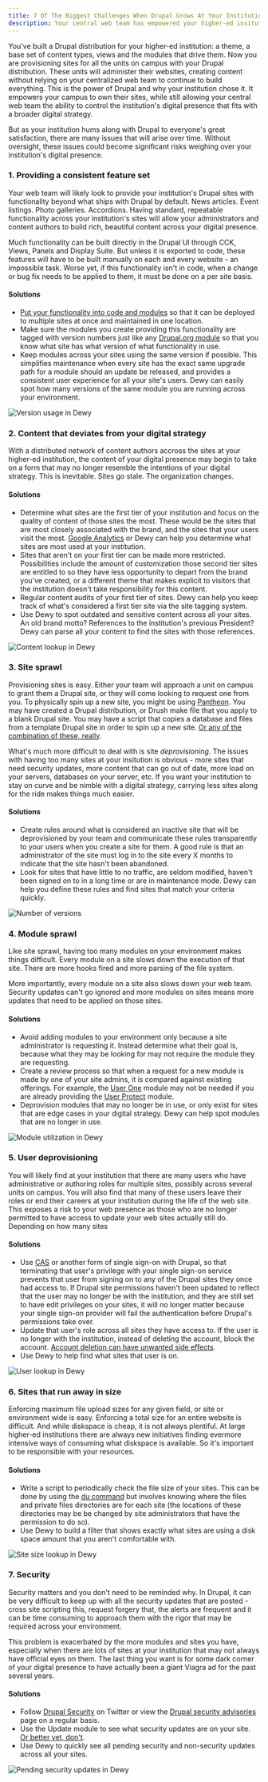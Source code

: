 ```yaml
---
title: 7 Of The Biggest Challenges When Drupal Grows At Your Institution
description: Your central web team has empowered your higher-ed insitution's digital presence with Drupal. The units on campus can now take charge of their own sites while your team is still at the controls of your institution's digital strategy. But over time, issues will arise that if left unchecked, could pose significant risks to your institution. This is a list of some of the biggest challenges and how they can be managed.
---
```


You've built a Drupal distribution for your higher-ed institution: a theme, a base set of content types, views and the modules that drive them. Now you are provisioning sites for all the units on campus with your Drupal distribution. These units will administer their websites, creating content without relying on your centralized web team to continue to build everything. This is the power of Drupal and why your institution chose it. It empowers your campus to own their sites, while still allowing your central web team the ability to control the institution's digital presence that fits with a broader digital strategy.

But as your institution hums along with Drupal to everyone's great satisfaction, there are many issues that will arise over time. Without oversight, these issues could become significant risks weighing over your institution's digital presence.

### 1. Providing a consistent feature set

Your web team will likely look to provide your institution's Drupal sites with functionality beyond what ships with Drupal by default. News articles. Event listings. Photo galleries. Accordions. Having standard, repeatable functionality across your institution's sites will allow your administrators and content authors to build rich, beautiful content across your digital presence.

Much functionality can be built directly in the Drupal UI through CCK, Views, Panels and Display Suite. But unless it is exported to code, these features will have to be built manually on each and every website - an impossible task. Worse yet, if this functionality isn't in code, when a change or bug fix needs to be applied to them, it must be done on a per site basis.

#### Solutions

* [Put your functionality into code and modules](http://derekmcburney.com/blog/drupal-distros-that-scale-part-4/) so that it can be deployed to multiple sites at once and maintained in one location.
* Make sure the modules you create providing this functionality are tagged with version numbers just like any [Drupal.org module](https://www.drupal.org/project/project_module) so that you know what site has what version of what functionality in use.
* Keep modules across your sites using the same version if possible. This simplifies maintenance when every site has the exact same upgrade path for a module should an update be released, and provides a consistent user experience for all your site's users. Dewy can easily spot how many versions of the same module you are running across your environment.

![Version usage in Dewy](/img/posts/7-of-the-biggest-challenges-when-growing-your-drupal-multisite-organization/versions.gif)

### 2. Content that deviates from your digital strategy

With a distributed network of content authors accross the sites at your higher-ed institution, the content of your digital presence may begin to take on a form that may no longer resemble the intentions of your digital strategy. This is inevitable. Sites go stale. The organization changes. 

#### Solutions

* Determine what sites are the first tier of your institution and focus on the quality of content of those sites the most. These would be the sites that are most closely associated with the brand, and the sites that your users visit the most. [Google Analytics](https://www.drupal.org/project/google_analytics) or Dewy can help you determine what sites are most used at your institution.
* Sites that aren't on your first tier can be made more restricted. Possibilities include the amount of customization those second tier sites are entitled to so they have less opportunity to depart from the brand you've created, or a different theme that makes explicit to visitors that the institution doesn't take responsibility for this content.
* Regular content audits of your first tier of sites. Dewy can help you keep track of what's considered a first tier site via the site tagging system.
* Use Dewy to spot outdated and sensitive content across all your sites. An old brand motto? References to the institution's previous President? Dewy can parse all your content to find the sites with those references.

![Content lookup in Dewy](/img/posts/7-of-the-biggest-challenges-when-growing-your-drupal-multisite-organization/content.gif)

### 3. Site sprawl

Provisioning sites is easy. Either your team will approach a unit on campus to grant them a Drupal site, or they will come looking to request one from you. To physically spin up a new site, you might be using [Pantheon](http://pantheon.io). You may have created a Drupal distribution, or Drush make file that you apply to a blank Drupal site. You may have a script that copies a database and files from a template Drupal site in order to spin up a new site. [Or any of the combination of these, really](http://derekmcburney.com/blog/drupal-distros-that-scale-part-2/).

What's much more difficult to deal with is site *deprovisioning*. The issues with having too many sites at your insitution is obvious - more sites that need security updates, more content that can go out of date, more load on your servers, databases on your server, etc. If you want your institution to stay on curve and be nimble with a digital strategy, carrying less sites along for the ride makes things much easier.

#### Solutions

* Create rules around what is considered an inactive site that will be deprovisioned by your team and communicate these rules transparently to your users when you create a site for them. A good rule is that an administrator of the site must log in to the site every X months to indicate that the site hasn't been abandoned.
* Look for sites that have little to no traffic, are seldom modified, haven't been signed on to in a long time or are in maintenance mode. Dewy can help you define these rules and find sites that match your criteria quickly.

![Number of versions](/img/posts/7-of-the-biggest-challenges-when-growing-your-drupal-multisite-organization/stale-sites.gif)

### 4. Module sprawl

Like site sprawl, having too many modules on your environment makes things difficult. Every module on a site slows down the execution of that site. There are more hooks fired and more parsing of the file system.

More importantly, every module on a site also slows down your web team. Security updates can't go ignored and more modules on sites means more updates that need to be applied on those sites.

#### Solutions

* Avoid adding modules to your environment only because a site administrator is requesting it. Instead determine what their goal is, because what they may be looking for may not require the module they are requesting.
* Create a review process so that when a request for a new module is made by one of your site admins, it is compared against existing offerings. For example, the [User One](https://www.drupal.org/project/userone) module may not be needed if you are already providing the [User Protect](https://www.drupal.org/project/userprotect) module.
* Deprovision modules that may no longer be in use, or only exist for sites that are edge cases in your digital strategy. Dewy can help spot modules that are no longer in use.

![Module utilization in Dewy](/img/posts/7-of-the-biggest-challenges-when-growing-your-drupal-multisite-organization/utilization.gif)

### 5. User deprovisioning

You will likely find at your institution that there are many users who have administrative or authoring roles for multiple sites, possibly across several units on campus. You will also find that many of these users leave their roles or end their careers at your institution during the life of the web site. This exposes a risk to your web presence as those who are no longer permitted to have access to update your web sites actually still do. Depending on how many sites

#### Solutions

* Use [CAS](https://apereo.github.io/cas/) or another form of single sign-on with Drupal, so that terminating that user's privilege with your single sign-on service prevents that user from signing on to any of the Drupal sites they once had access to. If Drupal site permissions haven't been updated to reflect that the user may no longer be with the institution, and they are still set to have edit privileges on your sites, it will no longer matter because your single sign-on provider will fail the authentication before Drupal's permissions take over.
* Update that user's role across all sites they have access to. If the user is no longer with the institution, instead of deleting the account, block the account. [Account deletion can have unwanted side effects](https://www.drupal.org/node/1732920).
* Use Dewy to help find what sites that user is on.

![User lookup in Dewy](/img/posts/7-of-the-biggest-challenges-when-growing-your-drupal-multisite-organization/user-lookup.gif)

### 6. Sites that run away in size

Enforcing maximum file upload sizes for any given field, or site or environment wide is easy. Enforcing a total size for an entire website is difficult. And while diskspace is cheap, it is not always plentiful. At large higher-ed institutions there are always new initiatives finding evermore intensive ways of consuming what diskspace is available. So it's important to be responsible with your resources.

#### Solutions

* Write a script to periodically check the file size of your sites. This can be done by using the [du command](http://www.linfo.org/du.html) but involves knowing where the files and private files directories are for each site (the locations of these directories may be be changed by site administrators that have the permission to do so).
* Use Dewy to build a filter that shows exactly what sites are using a disk space amount that you aren't comfortable with.

![Site size lookup in Dewy](/img/posts/7-of-the-biggest-challenges-when-growing-your-drupal-multisite-organization/size-lookup.gif)

### 7. Security

Security matters and you don't need to be reminded why. In Drupal, it can be very difficult to keep up with all the security updates that are posted - cross site scripting this, request forgery that, the alerts are frequent and it can be time consuming to approach them with the rigor that may be required across your environment.

This problem is exacerbated by the more modules and sites you have, especially when there are lots of sites at your institution that may not always have official eyes on them. The last thing you want is for some dark corner of your digital presence to have actually been a giant Viagra ad for the past several years.

#### Solutions

* Follow [Drupal Security](https://twitter.com/drupalsecurity) on Twitter or view the [Drupal security advisories](https://www.drupal.org/security) page on a regular basis.
* Use the Update module to see what security updates are on your site. [Or better yet, don't](https://dewy.io/blog/stop-the-update-module-from-scaring-your-clients-and-users/).
* Use Dewy to quickly see all pending security and non-security updates across all your sites.

![Pending security updates in Dewy](/img/posts/7-of-the-biggest-challenges-when-growing-your-drupal-multisite-organization/security-updates.gif)
